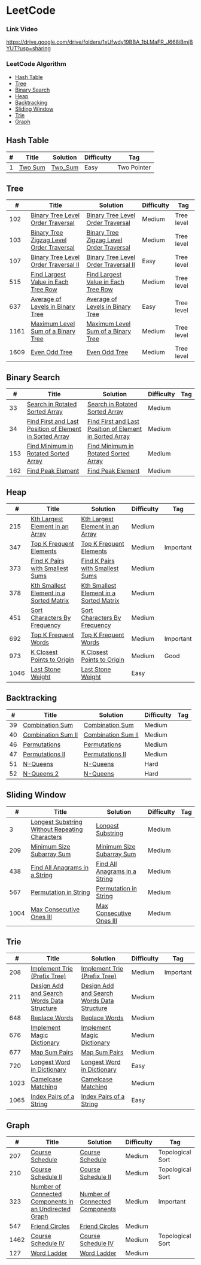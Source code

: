 LeetCode
========
### Link Video
https://drive.google.com/drive/folders/1xUfwdy19BBA_1bLMaFR_J668iBmjBYUT?usp=sharing
### LeetCode Algorithm
* [Hash Table](https://github.com/danghai/leetcode#hash-table)
* [Tree](https://github.com/danghai/leetcode#Tree)
* [Binary Search](https://github.com/danghai/leetcode#binary-search)
* [Heap](https://github.com/danghai/leetcode#heap)
* [Backtracking](https://github.com/danghai/leetcode#backtracking)
* [Sliding Window](https://github.com/danghai/leetcode#Sliding-Window)
* [Trie](https://github.com/danghai/leetcode#Trie)
* [Graph](https://github.com/danghai/leetcode#Graph)



## Hash Table
| # | Title | Solution | Difficulty | Tag |
|---| ----- | -------- | ---------- | --- |
|1|[Two Sum](https://leetcode.com/problems/two-sum/) | [Two_Sum](./src/1.py)|Easy| Two Pointer |

## Tree
| # | Title | Solution | Difficulty | Tag |
|---| ----- | -------- | ---------- | --- |
|102|[Binary Tree Level Order Traversal](https://leetcode.com/problems/binary-tree-level-order-traversal/) | [Binary Tree Level Order Traversal](./src/tree/102.py)|Medium| Tree level |
|103|[Binary Tree Zigzag Level Order Traversal](https://leetcode.com/problems/binary-tree-zigzag-level-order-traversal/) | [Binary Tree Zigzag Level Order Traversal](./src/tree/103.py)|Medium| Tree level |
|107|[Binary Tree Level Order Traversal II](https://leetcode.com/problems/binary-tree-level-order-traversal-ii/) | [Binary Tree Level Order Traversal II](./src/tree/107.py)|Easy| Tree level |
|515|[Find Largest Value in Each Tree Row](https://leetcode.com/problems/find-largest-value-in-each-tree-row/) | [Find Largest Value in Each Tree Row](./src/tree/515.py)|Medium| Tree level |
|637|[Average of Levels in Binary Tree](https://leetcode.com/problems/average-of-levels-in-binary-tree/) | [Average of Levels in Binary Tree](./src/tree/637.py)|Easy| Tree level |
|1161|[Maximum Level Sum of a Binary Tree](https://leetcode.com/problems/maximum-level-sum-of-a-binary-tree/) | [Maximum Level Sum of a Binary Tree](./src/tree/1161.py)|Medium| Tree level |
|1609|[Even Odd Tree](https://leetcode.com/problems/even-odd-tree/) | [Even Odd Tree](./src/tree/1609.py)|Medium| Tree level |

## Binary Search
| # | Title | Solution | Difficulty | Tag |
|---| ----- | -------- | ---------- | --- |
|33| [Search in Rotated Sorted Array](https://leetcode.com/problems/search-in-rotated-sorted-array/) | [Search in Rotated Sorted Array](./src/BinarySearch/33.py) | Medium | |
|34| [Find First and Last Position of Element in Sorted Array](https://leetcode.com/problems/find-first-and-last-position-of-element-in-sorted-array/) | [Find First and Last Position of Element in Sorted Array](./src/BinarySearch/34.py) | Medium ||
|153| [Find Minimum in Rotated Sorted Array](https://leetcode.com/problems/find-minimum-in-rotated-sorted-array/) | [Find Minimum in Rotated Sorted Array](./src/153.py) | Medium ||
|162| [Find Peak Element](https://leetcode.com/problems/find-peak-element/) | [Find Peak Element](./src/162.py) | Medium ||


## Heap
| # | Title | Solution | Difficulty | Tag |
|---| ----- | -------- | ---------- | --- |
|215|[Kth Largest Element in an Array](https://leetcode.com/problems/kth-largest-element-in-an-array/) | [Kth Largest Element in an Array](./src/Heap/215.py)|Medium| |
|347|[Top K Frequent Elements](https://leetcode.com/problems/top-k-frequent-elements/) | [Top K Frequent Elements](./src/Heap/347.py)|Medium| Important |
|373|[Find K Pairs with Smallest Sums](https://leetcode.com/problems/find-k-pairs-with-smallest-sums/) | [Find K Pairs with Smallest Sums](./src/Heap/373.py)|Medium| |
|378|[Kth Smallest Element in a Sorted Matrix](https://leetcode.com/problems/kth-smallest-element-in-a-sorted-matrix/) | [Kth Smallest Element in a Sorted Matrix](./src/Heap/378.py)|Medium| |
|451|[Sort Characters By Frequency](https://leetcode.com/problems/sort-characters-by-frequency/) | [Sort Characters By Frequency](./src/Heap/451.py)|Medium| |
|692|[Top K Frequent Words](https://leetcode.com/problems/top-k-frequent-words/) | [Top K Frequent Words](./src/Heap/692.py)|Medium| Important |
|973|[K Closest Points to Origin](https://leetcode.com/problems/k-closest-points-to-origin/) | [K Closest Points to Origin](./src/Heap/973.py)|Medium| Good |
|1046|[Last Stone Weight](https://leetcode.com/problems/last-stone-weight/) | [Last Stone Weight](./src/Heap/1046.py)|Easy| |


## Backtracking
| # | Title | Solution | Difficulty | Tag |
|---| ----- | -------- | ---------- | --- |
|39|[Combination Sum](https://leetcode.com/problems/combination-sum/) | [Combination Sum](./src/backtracking/39.py)|Medium| |
|40|[Combination Sum II](https://leetcode.com/problems/combination-sum-ii/) | [Combination Sum II](./src/backtracking/40.py)|Medium| |
|46|[Permutations](https://leetcode.com/problems/permutations/) | [Permutations](./src/backtracking/46.py)|Medium| |
|47|[Permutations II](https://leetcode.com/problems/permutations-ii/) | [Permutations II](./src/backtracking/47.py)|Medium| |
|51|[N-Queens](https://leetcode.com/problems/n-queens/) | [N-Queens](./src/backtracking/51.py)|Hard| |
|52|[N-Queens 2](https://leetcode.com/problems/n-queens-ii/) | [N-Queens](./src/backtracking/52.py)|Hard| |

## Sliding Window
| # | Title | Solution | Difficulty | Tag |
|---| ----- | -------- | ---------- | --- |
|3|[Longest Substring Without Repeating Characters](https://leetcode.com/problems/longest-substring-without-repeating-characters/) | [Longest Substring](./src/SlidingWindow/3.py)|Medium| |
|209|[Minimum Size Subarray Sum](https://leetcode.com/problems/minimum-size-subarray-sum/) | [Minimum Size Subarray Sum](./src/SlidingWindow/209.py)|Medium| |
|438|[Find All Anagrams in a String](https://leetcode.com/problems/find-all-anagrams-in-a-string/) | [Find All Anagrams in a String](./src/SlidingWindow/438.py)|Medium| |
|567|[Permutation in String](https://leetcode.com/problems/permutation-in-string/) | [Permutation in String](./src/SlidingWindow/567.py)|Medium| |
|1004|[Max Consecutive Ones III](https://leetcode.com/problems/max-consecutive-ones-iii/) | [Max Consecutive Ones III](./src/SlidingWindow/1004.py)|Medium| |

## Trie
| # | Title | Solution | Difficulty | Tag |
|---| ----- | -------- | ---------- | --- |
|208|[Implement Trie (Prefix Tree)](https://leetcode.com/problems/implement-trie-prefix-tree/) | [Implement Trie (Prefix Tree)](./src/trie/208.py)|Medium| Important |
|211|[Design Add and Search Words Data Structure](https://leetcode.com/problems/design-add-and-search-words-data-structure/) | [Design Add and Search Words Data Structure](./src/trie/211.py)|Medium| |
|648|[Replace Words](https://leetcode.com/problems/replace-words/) | [Replace Words](./src/trie/648.py)|Medium| |
|676|[Implement Magic Dictionary](https://leetcode.com/problems/implement-magic-dictionary/) | [Implement Magic Dictionary](./src/trie/676.py)|Medium| |
|677|[Map Sum Pairs](https://leetcode.com/problems/map-sum-pairs/) | [Map Sum Pairs](./src/trie/677.py)|Medium| |
|720|[Longest Word in Dictionary](https://leetcode.com/problems/longest-word-in-dictionary/) | [Longest Word in Dictionary](./src/trie/720.py)|Easy| |
|1023|[Camelcase Matching](https://leetcode.com/problems/camelcase-matching/) | [Camelcase Matching](./src/trie/1023.py)|Medium| |
|1065|[Index Pairs of a String](https://leetcode.com/problems/index-pairs-of-a-string/) | [Index Pairs of a String](./src/trie/1065.py)|Easy| |

## Graph
| # | Title | Solution | Difficulty | Tag |
|---| ----- | -------- | ---------- | --- |
|207|[Course Schedule](https://leetcode.com/problems/course-schedule/) | [Course Schedule](./src/Graph/207.py)|Medium| Topological Sort |
|210|[Course Schedule II](https://leetcode.com/problems/course-schedule-ii/) | [Course Schedule II](./src/Graph/210.py)|Medium| Topological Sort |
|323|[Number of Connected Components in an Undirected Graph](https://leetcode.com/problems/number-of-connected-components-in-an-undirected-graph/) | [Number of Connected Components](./src/Graph/323.py)|Medium| Important |
|547|[Friend Circles](https://leetcode.com/problems/friend-circles/) | [Friend Circles](./src/Graph/547.py)|Medium| |
|1462|[Course Schedule IV](https://leetcode.com/problems/course-schedule-iv/) | [Course Schedule IV](./src/Graph/1462.py)|Medium| Topological Sort |
|127|[Word Ladder](https://leetcode.com/problems/word-ladder/) | [Word Ladder](./src/Graph/127.py)|Medium|
